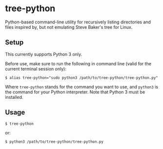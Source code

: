 # tree-python

Python-based command-line utility for recursively listing directories and files
inspired by, but not emulating Steve Baker's tree for Linux.

## Setup

This currently supports Python 3 only.

Before use, make sure to run the following in command line (valid for the
current terminal session only):

```
$ alias tree-python="sudo python3 /path/to/tree-python/tree-python.py"
```

Where `tree-python` stands for the command you want to use, and `python3` is
the command for your Python interpreter. Note that Python 3 must be installed.

## Usage

```
$ tree-python
```

or:

```
$ python3 /path/to/tree-python/tree-python.py
```